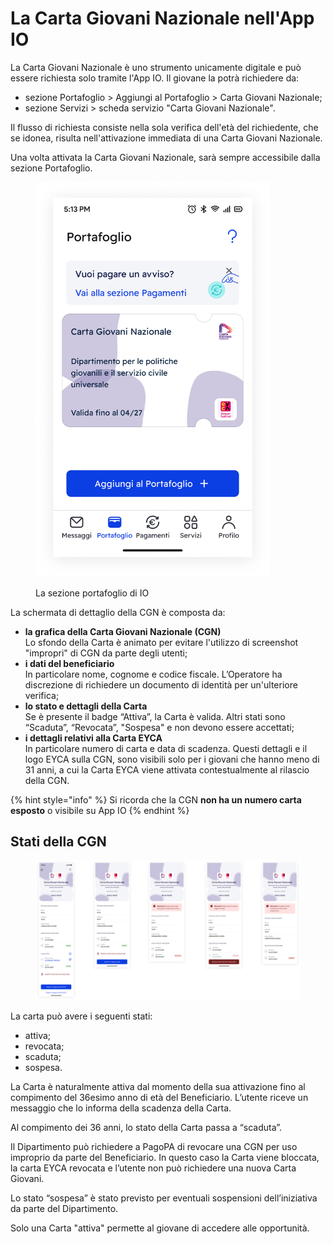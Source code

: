 # La Carta Giovani Nazionale nell'App IO

La Carta Giovani Nazionale è uno strumento unicamente digitale e può essere richiesta solo tramite l'App IO. Il giovane la potrà richiedere da:

* sezione Portafoglio > Aggiungi al Portafoglio > Carta Giovani Nazionale;
* sezione Servizi > scheda servizio "Carta Giovani Nazionale".

Il flusso di richiesta consiste nella sola verifica dell'età del richiedente, che se idonea, risulta nell'attivazione immediata di una Carta Giovani Nazionale.

Una volta attivata la Carta Giovani Nazionale, sarà sempre accessibile dalla sezione Portafoglio.

<figure><img src="../.gitbook/assets/image (12).png" alt="" width="375"><figcaption><p>La sezione portafoglio di IO</p></figcaption></figure>

La schermata di dettaglio della CGN è composta da:

* **la grafica della Carta Giovani Nazionale (CGN)**\
  Lo sfondo della Carta è animato per evitare l'utilizzo di screenshot "impropri" di CGN da parte degli utenti;
* **i dati del beneficiario**\
  In particolare nome, cognome e codice fiscale. L’Operatore ha discrezione di richiedere un documento di identità per un'ulteriore verifica;
* **lo stato e dettagli della Carta**\
  Se è presente il badge “Attiva”, la Carta è valida. Altri stati sono “Scaduta”, “Revocata”, "Sospesa" e non devono essere accettati;&#x20;
* **i dettagli relativi alla Carta EYCA**\
  In particolare numero di carta e data di scadenza. Questi dettagli e il logo EYCA sulla CGN, sono visibili solo per i giovani che hanno meno di 31 anni, a cui la Carta EYCA viene attivata contestualmente al rilascio della CGN.

{% hint style="info" %}
Si ricorda che la CGN **non ha un numero carta esposto** o visibile su App IO
{% endhint %}

## Stati della CGN

<figure><img src="../.gitbook/assets/image (13).png" alt=""><figcaption></figcaption></figure>

La carta può avere i seguenti stati:

* attiva;
* revocata;
* scaduta;
* sospesa.

La Carta è naturalmente attiva dal momento della sua attivazione fino al compimento del 36esimo anno di età del Beneficiario. L’utente riceve un messaggio che lo informa della scadenza della Carta.

Al compimento dei 36 anni, lo stato della Carta passa a “scaduta”.

Il Dipartimento può richiedere a PagoPA di revocare una CGN per uso improprio da parte del Beneficiario. In questo caso la Carta viene bloccata, la carta EYCA revocata e l’utente non può richiedere una nuova Carta Giovani.

Lo stato “sospesa” è stato previsto per eventuali sospensioni dell’iniziativa da parte del Dipartimento.

Solo una Carta "attiva" permette al giovane di accedere alle opportunità.
